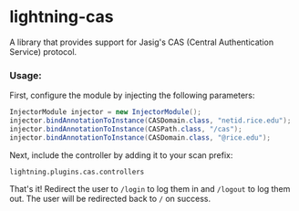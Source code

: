 # lightning-cas

A library that provides support for Jasig's CAS (Central Authentication Service) protocol.

### Usage:

First, configure the module by injecting the following parameters:

```java
InjectorModule injector = new InjectorModule();
injector.bindAnnotationToInstance(CASDomain.class, "netid.rice.edu");
injector.bindAnnotationToInstance(CASPath.class, "/cas");
injector.bindAnnotationToInstance(CASDomain.class, "@rice.edu");
```

Next, include the controller by adding it to your scan prefix:

```
lightning.plugins.cas.controllers
```

That's it! Redirect the user to `/login` to log them in and `/logout` to log them out. 
The user will be redirected back to `/` on success.

